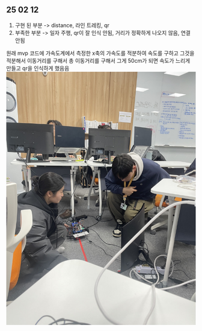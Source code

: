 ## 25 02 12
1. 구현 된 부분 -> distance, 라인 트레킹, qr
2. 부족한 부분 -> 일자 주행, qr이 잘 인식 안됨, 거리가 정확하게 나오지 않음, 연결 안됨

원래 mvp 코드에 가속도계에서 측정한 x축의 가속도를 적분하여 속도를 구하고 그것을 적분해서 이동거리를 구해서 총 이동거리를 구해서 그게 50cm가 되면 속도가 느리게 만들고 qr을 인식하게 했음음
![alt text](IMG_3231.jpg)